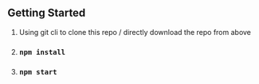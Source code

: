 ## Getting Started

1. Using git cli to clone this repo / directly download the repo from above
2. ### `npm install`
3. ### `npm start`